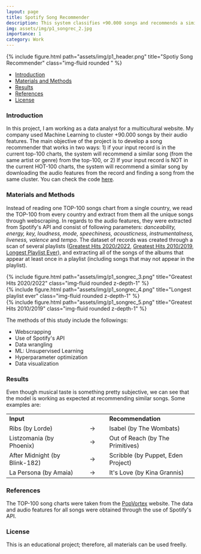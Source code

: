 ```yaml
---
layout: page
title: Spotify Song Recommender
description: This system classifies +90.000 songs and recommends a similar record to the one given.
img: assets/img/p1_songrec_2.jpg
importance: 1
category: Work
---
```

<div class="row">
    <div class="col-sm mt-3 mt-md-0">
        {% include figure.html path="assets/img/p1_header.png" title="Spotiy Song Recommender" class="img-fluid rounded " %}
    </div>
</div>

* [Introduction](#section1)
* [Materials and Methods](#section2)
* [Results](#section7)
* [References](#section10)
* [License](#section11)


<a id='section1'></a>
### Introduction

In this project, I am working as a data analyst for a multicultural website. My company used Machine Learning to cluster +90.000 songs by their audio features.  The main objective of the project is to develop a song recommender that works in two ways: 1) if your input record is in the current top-100 charts, the system will recommend a similar song (from the same artist or genre) from the top-100, or 2) If your input record is NOT in the current HOT-100 charts, the system will recommend a similar song by downloading the audio features from the record and finding a song from the same cluster. You can check the code <a href="https://github.com/fbgr/spotify-recommender">here</a>.



<a id='section2'></a>
### Materials and Methods

Instead of reading one TOP-100 songs chart from a single country, we read the TOP-100 from every country and extract from them all the unique songs through webscraping. In regards to the audio features, they were extracted from Spotify's API and consist of following parameters:  <em>danceability, energy, key, loudness, mode, speechiness, acousticness, instrumentalness, liveness, valence </em> and  <em>tempo</em>. The dataset of records was created through a scan of several playlists (<a href="https://open.spotify.com/playlist/1638KZlvcvyyEJ15S8erge">Greatest Hits 2020/2022</a>,
<a href="https://open.spotify.com/playlist/6Pi3jayiuzwmA5i6tLtIap">Greatest Hits 2010/2019</a>,
<a href="https://open.spotify.com/playlist/6FKDzNYZ8IW1pvYVF4zUN2">Longest Playlist Ever</a>), and extracting all of the songs of the albums that appear at least once in a playlist (including songs that may not appear in the playlist). 


<div class="row">
    <div class="col-sm mt-3 mt-md-0">
        {% include figure.html path="assets/img/p1_songrec_3.png" title="Greatest Hits 2020/2022" class="img-fluid rounded z-depth-1" %}
    </div>
    <div class="col-sm mt-3 mt-md-0">
        {% include figure.html path="assets/img/p1_songrec_4.png" title="Longest playlist ever" class="img-fluid rounded z-depth-1" %}
    </div>
    <div class="col-sm mt-3 mt-md-0">
        {% include figure.html path="assets/img/p1_songrec_5.png" title="Greatest Hits 2010/2019" class="img-fluid rounded z-depth-1" %}
    </div>
</div>

The methods of this study include the followings:
* Webscrapping
* Use of Spotify's API
* Data wrangling
* ML: Unsupervised Learning
* Hyperparameter optimization
* Data visualization

### Results

Even though musical taste is something pretty subjective, we can see that the model is working as expected at recommending similar songs. Some examples are:


<center><table>
    <tr>
        <td><b>Input</b></td>
        <td></td>
        <td><b>Recommendation</b></td>
    </tr>
    <tr>
        <td>Ribs (by Lorde)</td>
        <td>&nbsp;&nbsp;&nbsp;&nbsp;→&nbsp;&nbsp;&nbsp;&nbsp;&nbsp;</td>
        <td>Isabel (by The Wombats)</td>
    </tr>
    <tr>
        <td>Listzomania (by  Phoenix)</td>
        <td>&nbsp;&nbsp;&nbsp;&nbsp;→&nbsp;&nbsp;&nbsp;&nbsp;&nbsp;</td>
        <td>Out of Reach (by The Primitives)</td>
    </tr>
    <tr>
        <td>After Midnight (by  Blink-182)</td>
        <td>&nbsp;&nbsp;&nbsp;&nbsp;→&nbsp;&nbsp;&nbsp;&nbsp;&nbsp;</td>
        <td>Scribble (by Puppet, Eden Project)</td>
    </tr>
    <tr>
        <td>La Persona (by Amaia)</td>
        <td>&nbsp;&nbsp;&nbsp;&nbsp;→&nbsp;&nbsp;&nbsp;&nbsp;&nbsp;</td>
        <td>It's Love (by Kina Grannis)</td>
    </tr>
</table></center>

<a id='section10'></a>
### References
The TOP-100 song charts were taken from the <a href="https://www.popvortex.com/music/">PopVortex</a> website. The data and audio features for all songs were obtained through the use of Spotify's API.

<a id='section11'></a>
### License
This is an educational project; therefore, all materials can be used freelly.
